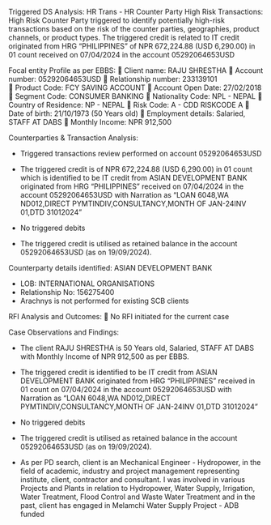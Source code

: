 Triggered DS Analysis: 
HR Trans - HR Counter Party
High Risk Transactions: High Risk Counter Party triggered to identify potentially high-risk transactions based on the risk of the counter parties, geographies, product channels, or product types. 
The triggered credit is related to IT credit originated from HRG “PHILIPPINES” of NPR 672,224.88 (USD 6,290.00) in 01 count received on 07/04/2024 in the account 05292064653USD

Focal entity Profile as per EBBS:
	Client name: RAJU SHRESTHA
	Account number: 05292064653USD
	Relationship number: 233139101	
	Product Code: FCY SAVING ACCOUNT
	Account Open Date: 27/02/2018
	Segment Code:  CONSUMER BANKING
	Nationality Code: NPL - NEPAL
	Country of Residence: NP - NEPAL
	Risk Code: A - CDD RISKCODE A
	Date of birth: 21/10/1973 (50 Years old)
	Employment details: Salaried, STAFF AT DABS
	Monthly Income: NPR 912,500


Counterparties & Transaction Analysis: 
-	Triggered transactions review performed on account 05292064653USD

-	The triggered credit is of NPR 672,224.88 (USD 6,290.00) in 01 count which is identified to be IT credit from ASIAN DEVELOPMENT BANK originated from HRG “PHILIPPINES” received on 07/04/2024 in the account 05292064653USD with Narration as “LOAN 6048,WA ND012,DIRECT PYMTINDIV,CONSULTANCY,MONTH OF JAN-24INV 01,DTD 31012024”

-	No triggered debits

-	The triggered credit is utilised as retained balance in the account 05292064653USD (as on 19/09/2024).


Counterparty details identified:
ASIAN DEVELOPMENT BANK
-	LOB: INTERNATIONAL ORGANISATIONS
-	Relationship No: 156275400
-	Arachnys is not performed for existing SCB clients

RFI Analysis and Outcomes: 
	No RFI initiated for the current case

Case Observations and Findings:
-	The client RAJU SHRESTHA is 50 Years old, Salaried, STAFF AT DABS with Monthly Income of NPR 912,500 as per EBBS.

-	The triggered credit is identified to be IT credit from ASIAN DEVELOPMENT BANK originated from HRG “PHILIPPINES” received in 01 count on 07/04/2024 in the account 05292064653USD with Narration as “LOAN 6048,WA ND012,DIRECT PYMTINDIV,CONSULTANCY,MONTH OF JAN-24INV 01,DTD 31012024”

-	No triggered debits

-	The triggered credit is utilised as retained balance in the account 05292064653USD (as on 19/09/2024).

-	As per PD search, client is an Mechanical Engineer - Hydropower, in the field of academic, industry and project management representing institute, client, contractor and consultant. I was involved in various Projects and Plants in relation to Hydropower, Water Supply, Irrigation, Water Treatment, Flood Control and Waste Water Treatment and in the past, client has engaged in Melamchi Water Supply Project - ADB funded 

